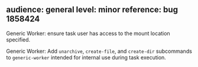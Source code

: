audience: general
level: minor
reference: bug 1858424
---
Generic Worker: ensure task user has access to the mount location specified.

Generic Worker: Add `unarchive`, `create-file`, and `create-dir` subcommands to `generic-worker` intended for internal use during task execution.
